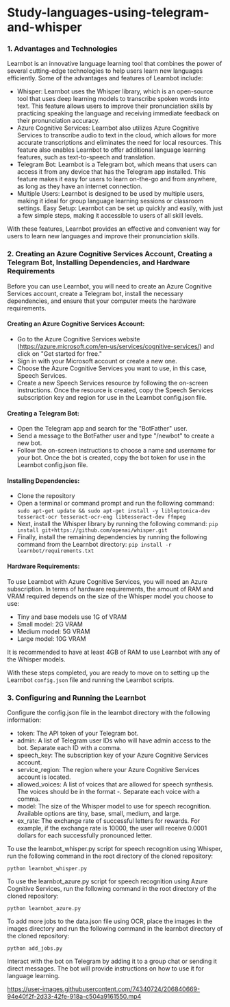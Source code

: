 # Study-languages-using-telegram-and-whisper

### 1. Advantages and Technologies

Learnbot is an innovative language learning tool that combines the power of several cutting-edge technologies to help users learn new languages efficiently. Some of the advantages and features of Learnbot include:

* Whisper: Learnbot uses the Whisper library, which is an open-source tool that uses deep learning models to transcribe spoken words into text. This feature allows users to improve their pronunciation skills by practicing speaking the language and receiving immediate feedback on their pronunciation accuracy.
* Azure Cognitive Services: Learnbot also utilizes Azure Cognitive Services to transcribe audio to text in the cloud, which allows for more accurate transcriptions and eliminates the need for local resources. This feature also enables Learnbot to offer additional language learning features, such as text-to-speech and translation.
* Telegram Bot: Learnbot is a Telegram bot, which means that users can access it from any device that has the Telegram app installed. This feature makes it easy for users to learn on-the-go and from anywhere, as long as they have an internet connection.
* Multiple Users: Learnbot is designed to be used by multiple users, making it ideal for group language learning sessions or classroom settings.
Easy Setup: Learnbot can be set up quickly and easily, with just a few simple steps, making it accessible to users of all skill levels.

With these features, Learnbot provides an effective and convenient way for users to learn new languages and improve their pronunciation skills.

### 2. Creating an Azure Cognitive Services Account, Creating a Telegram Bot, Installing Dependencies, and Hardware Requirements

Before you can use Learnbot, you will need to create an Azure Cognitive Services account, create a Telegram bot, install the necessary dependencies, and ensure that your computer meets the hardware requirements.

#### Creating an Azure Cognitive Services Account:

* Go to the Azure Cognitive Services website (https://azure.microsoft.com/en-us/services/cognitive-services/) and click on "Get started for free."
* Sign in with your Microsoft account or create a new one.
* Choose the Azure Cognitive Services you want to use, in this case, Speech Services.
* Create a new Speech Services resource by following the on-screen instructions.
Once the resource is created, copy the Speech Services subscription key and region for use in the Learnbot config.json file.

#### Creating a Telegram Bot:

* Open the Telegram app and search for the "BotFather" user.
* Send a message to the BotFather user and type "/newbot" to create a new bot.
* Follow the on-screen instructions to choose a name and username for your bot.
Once the bot is created, copy the bot token for use in the Learnbot config.json file.

#### Installing Dependencies:

* Clone the repository
* Open a terminal or command prompt and run the following command: ```sudo apt-get update && sudo apt-get install -y libleptonica-dev tesseract-ocr tesseract-ocr-eng libtesseract-dev ffmpeg```
* Next, install the Whisper library by running the following command: ```pip install git+https://github.com/openai/whisper.git```
* Finally, install the remaining dependencies by running the following command from the Learnbot directory: ```pip install -r learnbot/requirements.txt```

#### Hardware Requirements:

To use Learnbot with Azure Cognitive Services, you will need an Azure subscription. In terms of hardware requirements, the amount of RAM and VRAM required depends on the size of the Whisper model you choose to use:

* Tiny and base models use 1G of VRAM
* Small model: 2G VRAM
* Medium model: 5G VRAM
* Large model: 10G VRAM

It is recommended to have at least 4GB of RAM to use Learnbot with any of the Whisper models.

With these steps completed, you are ready to move on to setting up the Learnbot ```config.json``` file and running the Learnbot scripts.

### 3. Configuring and Running the Learnbot

Configure the config.json file in the learnbot directory with the following information:

* token: The API token of your Telegram bot.
* admin: A list of Telegram user IDs who will have admin access to the bot. Separate each ID with a comma.
* speech_key: The subscription key of your Azure Cognitive Services account.
* service_region: The region where your Azure Cognitive Services account is located.
* allowed_voices: A list of voices that are allowed for speech synthesis. The voices should be in the format <language>-<country>. Separate each voice with a comma.
* model: The size of the Whisper model to use for speech recognition. Available options are tiny, base, small, medium, and large.
* ex_rate: The exchange rate of successful letters for rewards. For example, if the exchange rate is 10000, the user will receive 0.0001 dollars for each successfully pronounced letter.

To use the learnbot_whisper.py script for speech recognition using Whisper, run the following command in the root directory of the cloned repository:
```
python learnbot_whisper.py
```
To use the learnbot_azure.py script for speech recognition using Azure Cognitive Services, run the following command in the root directory of the cloned repository:
```
python learnbot_azure.py
```
To add more jobs to the data.json file using OCR, place the images in the images directory and run the following command in the learnbot directory of the cloned repository:
```
python add_jobs.py
```
Interact with the bot on Telegram by adding it to a group chat or sending it direct messages. The bot will provide instructions on how to use it for language learning.

https://user-images.githubusercontent.com/74340724/206840669-94e40f2f-2d33-42fe-918a-c504a9161550.mp4
